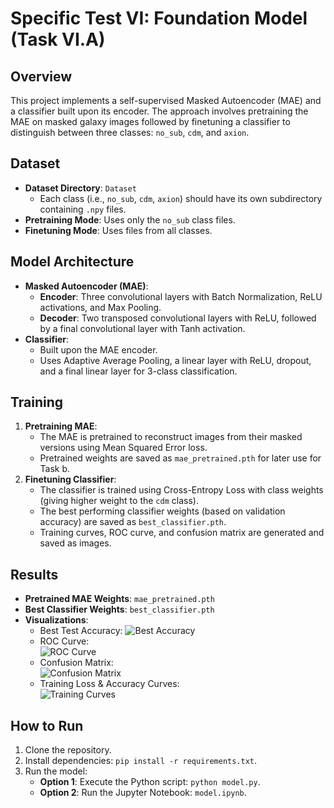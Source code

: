 # Specific Test VI: Foundation Model (Task VI.A)

## Overview
This project implements a self-supervised Masked Autoencoder (MAE) and a classifier built upon its encoder. The approach involves pretraining the MAE on masked galaxy images followed by finetuning a classifier to distinguish between three classes: `no_sub`, `cdm`, and `axion`.

## Dataset
- **Dataset Directory**: `Dataset`
  - Each class (i.e., `no_sub`, `cdm`, `axion`) should have its own subdirectory containing `.npy` files.
- **Pretraining Mode**: Uses only the `no_sub` class files.
- **Finetuning Mode**: Uses files from all classes.

## Model Architecture
- **Masked Autoencoder (MAE)**:
  - **Encoder**: Three convolutional layers with Batch Normalization, ReLU activations, and Max Pooling.
  - **Decoder**: Two transposed convolutional layers with ReLU, followed by a final convolutional layer with Tanh activation.
- **Classifier**:
  - Built upon the MAE encoder.
  - Uses Adaptive Average Pooling, a linear layer with ReLU, dropout, and a final linear layer for 3-class classification.
  
## Training
1. **Pretraining MAE**:
   - The MAE is pretrained to reconstruct images from their masked versions using Mean Squared Error loss.
   - Pretrained weights are saved as `mae_pretrained.pth` for later use for Task b.
2. **Finetuning Classifier**:
   - The classifier is trained using Cross-Entropy Loss with class weights (giving higher weight to the `cdm` class).
   - The best performing classifier weights (based on validation accuracy) are saved as `best_classifier.pth`.
   - Training curves, ROC curve, and confusion matrix are generated and saved as images.

## Results
- **Pretrained MAE Weights**: `mae_pretrained.pth`
- **Best Classifier Weights**: `best_classifier.pth`
- **Visualizations**:
  - Best Test Accuracy: 
    ![Best Accuracy](results/terminal_accuracy.png)
  - ROC Curve:  
    ![ROC Curve](results/roc_curve.png)
  - Confusion Matrix:  
    ![Confusion Matrix](results/confusion_matrix.png)
  - Training Loss & Accuracy Curves:  
    ![Training Curves](results/training_curves.png)

## How to Run
1. Clone the repository.
2. Install dependencies: `pip install -r requirements.txt`.
3. Run the model:
   - **Option 1**: Execute the Python script: `python model.py`.
   - **Option 2**: Run the Jupyter Notebook: `model.ipynb`.
